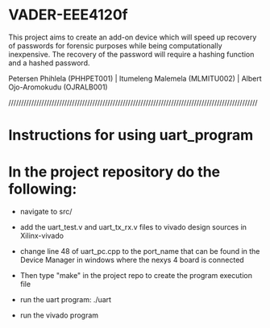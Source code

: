 # VADER-EEE4120f
This project aims to create an add-on device which will speed up recovery of passwords for forensic purposes while being computationally inexpensive. The recovery of the password will require a hashing function and a hashed password.

Petersen Phihlela (PHHPET001) | Itumeleng Malemela (MLMITU002) | Albert Ojo-Aromokudu (OJRALB001)

//////////////////////////////////////////////////////////////////////////////////////////////////
# Instructions for using uart_program

# In the project repository do the following: 
   - navigate to src/ 
   - add the uart_test.v and  uart_tx_rx.v files to vivado design sources in Xilinx-vivado
   
   - change line 48 of uart_pc.cpp to the  port_name that can be found in the Device Manager in windows where the nexys 4 board      is connected
   
   - Then type "make" in the project repo to create the program execution file   
   - run the uart program: ./uart
   - run the vivado program
